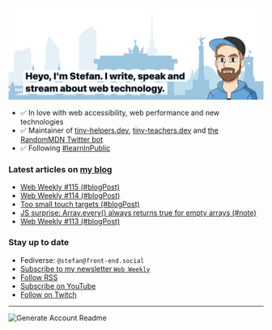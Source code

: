 <img alt="Heyo, I'm Stefan. I write and speak about web technology." src="https://raw.githubusercontent.com/stefanjudis/stefanjudis/main/screenshot.png">

- ✅ In love with web accessibility, web performance and new technologies
- ✅ Maintainer of [tiny-helpers.dev](https://tiny-helpers.dev), [tiny-teachers.dev](https://tiny-teachers.dev/) and [the RandomMDN Twitter bot](https://twitter.com/randomMDN)
- ✅ Following [#learnInPublic](https://www.stefanjudis.com/today-i-learned/)
### Latest articles on [my blog](https://www.stefanjudis.com)

<!-- BLOG-POST-LIST:START -->
- [Web Weekly #115 &lpar;#blogPost&rpar;](https://www.stefanjudis.com/blog/web-weekly-115/)
- [Web Weekly #114 &lpar;#blogPost&rpar;](https://www.stefanjudis.com/blog/web-weekly-114/)
- [Too small touch targets &lpar;#blogPost&rpar;](https://www.stefanjudis.com/blog/too-small-touch-targets/)
- [JS surprise: Array.every&lpar;&rpar; always returns true for empty arrays &lpar;#note&rpar;](https://www.stefanjudis.com/notes/array-every-always-returns-true-for-empty-arrays/)
- [Web Weekly #113 &lpar;#blogPost&rpar;](https://www.stefanjudis.com/blog/web-weekly-113/)
<!-- BLOG-POST-LIST:END -->

### Stay up to date

- Fediverse: `@stefan@front-end.social`
- [Subscribe to my newsletter `Web Weekly`](https://webweekly.email/)
- [Follow RSS](https://www.stefanjudis.com/feeds/)
- [Subscribe on YouTube](https://youtube.com/c/stefanjudis)
- [Follow on Twitch](https://www.twitch.tv/stefanjudis)

---

![Generate Account Readme](https://github.com/stefanjudis/stefanjudis/workflows/Generate%20Account%20Readme/badge.svg)
